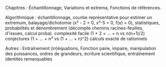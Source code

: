 Chapitres : 
	Échantillonnage, 
	Variations et extrema, 
	Fonctions de références.

Algorithmique : 
	échantillonnage,
	courbe représentative pour estimer un extremum,
	balayage/dichotomie (x² - 2 = 0, x³-5 = 0, f(x) = 0),
	statistiques, 
	probabilités et dénombrement (décompte chemins racines-feuilles, d'issues, calcul proba).
	complexité facile (1 + 2 + ... + n vs n(n+1)/2)
	conjectures (1 + ... + n³ vs (1 + ... + n)^2)
	calculs exacte de rationnels

Autres : 
	Entraînement (in)équations,
	Fonction paire, impaire,
	manipulation des puissances,
	ordres de grandeurs,
	écriture scientifique,
	entraînement identités remarquables
